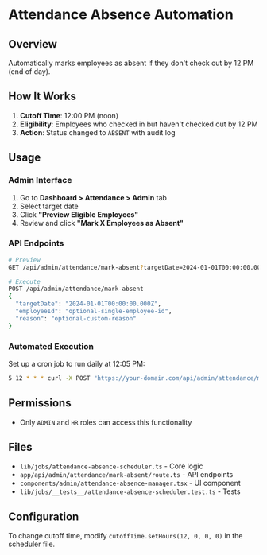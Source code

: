 # Attendance Absence Automation

## Overview
Automatically marks employees as absent if they don't check out by 12 PM (end of day).

## How It Works
1. **Cutoff Time**: 12:00 PM (noon)
2. **Eligibility**: Employees who checked in but haven't checked out by 12 PM
3. **Action**: Status changed to `ABSENT` with audit log

## Usage

### Admin Interface
1. Go to **Dashboard > Attendance > Admin** tab
2. Select target date
3. Click **"Preview Eligible Employees"**
4. Review and click **"Mark X Employees as Absent"**

### API Endpoints
```bash
# Preview
GET /api/admin/attendance/mark-absent?targetDate=2024-01-01T00:00:00.000Z

# Execute
POST /api/admin/attendance/mark-absent
{
  "targetDate": "2024-01-01T00:00:00.000Z",
  "employeeId": "optional-single-employee-id",
  "reason": "optional-custom-reason"
}
```

### Automated Execution
Set up a cron job to run daily at 12:05 PM:
```bash
5 12 * * * curl -X POST "https://your-domain.com/api/admin/attendance/mark-absent"
```

## Permissions
- Only `ADMIN` and `HR` roles can access this functionality

## Files
- `lib/jobs/attendance-absence-scheduler.ts` - Core logic
- `app/api/admin/attendance/mark-absent/route.ts` - API endpoints  
- `components/admin/attendance-absence-manager.tsx` - UI component
- `lib/jobs/__tests__/attendance-absence-scheduler.test.ts` - Tests

## Configuration
To change cutoff time, modify `cutoffTime.setHours(12, 0, 0, 0)` in the scheduler file.
